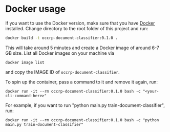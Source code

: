 # Docker usage

If you want to use the Docker version, make sure that you have [Docker](https://docs.docker.com/engine/install/) installed. Change directory to the root folder of this project and run: 

```bash
docker build -t occrp-document-classifier:0.1.0 .
```

This will take around 5 minutes and create a Docker image of around 6-7 GB size. List all Docker images on your machine via 
```
docker image list
```
and copy the IMAGE ID of `occrp-document-classifier`. 

To spin up the container, pass a command to it and remove it again, run: 
```
docker run -it --rm occrp-document-classifier:0.1.0 bash -c "<your-cli-command-here>"
```

For example, if you want to run "python main.py train-document-classifier", run:
```
docker run -it --rm occrp-document-classifier:0.1.0 bash -c "python main.py train-document-classifier"
```